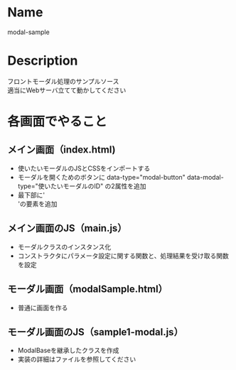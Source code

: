 # Name
modal-sample

# Description
フロントモーダル処理のサンプルソース  
適当にWebサーバ立てて動かしてください  

# 各画面でやること
## メイン画面（index.html)
- 使いたいモーダルのJSとCSSをインポートする
- モーダルを開くためのボタンに
data-type="modal-button"
data-modal-type="使いたいモーダルのID"
  の2属性を追加
- 最下部に' <div data-type="modal-area" data-modal-type="使いたいモーダルのID"> 'の要素を追加
## メイン画面のJS（main.js）
- モーダルクラスのインスタンス化
- コンストラクタにパラメータ設定に関する関数と、処理結果を受け取る関数を設定

## モーダル画面（modalSample.html）
- 普通に画面を作る

## モーダル画面のJS（sample1-modal.js）
- ModalBaseを継承したクラスを作成
- 実装の詳細はファイルを参照してください


